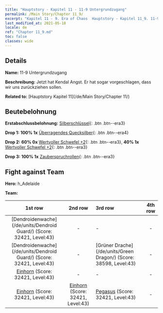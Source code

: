 ```yaml
---
title: "Hauptstory - Kapitel 11 - 11-9 Untergrundzugang"
permalink: /Main Story/Chapter 11_9/
excerpt: "Kapitel 11 - 9. Era of Chaos  Hauptstory - Kapitel 11_9. 11-9 Untergrundzugang"
last_modified_at: 2021-05-18
locale: de
ref: "Chapter 11_9.md"
toc: false
classes: wide
---
```


## Details

 **Name:** 11-9 Untergrundzugang

 **Beschreibung:** Jetzt hat Kendal Angst. Er hat sogar vorgeschlagen, dass wir uns zurückziehen sollen.

 **Related to:** [Hauptstory Kapitel 11](/de/Main Story/Chapter 11/)

## Beutebelohnung

 **Erstabschlussbelohnung:** [Silberschlüssel](/ItemsDE/con_693/){: .btn .btn--era3}

 **Drop 1:** **100% 1x** [Überragendes Quecksilber](/ItemsDE/mat_35/){: .btn .btn--era4}

 **Drop 2:** **60% 0x** [Wertvoller Schwefel +2](/ItemsDE/mat_29/){: .btn .btn--era3}, **40% 1x** [Wertvoller Schwefel +2](/ItemsDE/mat_29/){: .btn .btn--era3}

 **Drop 3:** **100% 1x** [Zauberspruchrollen](/ItemsDE/con_694/){: .btn .btn--era3}


## Fight against Team
 **Hero:** h_Adelaide

 **Team:**


  | 1st row | 2nd row | 3rd row | 4th row |
  |:----:|:----:|:----|:----:|
  | [Dendroidenwache](/de/units/Dendroid Guard/) (Score: 32421, Level:43)  | - | - | - |
  | [Dendroidenwache](/de/units/Dendroid Guard/) (Score: 32421, Level:43)  | - | [Grüner Drache](/de/units/Green Dragon/) (Score: 38598, Level:43)  | - |
  | [Einhorn](/de/units/Unicorn/) (Score: 32421, Level:43)  | - | - | - |
  | [Einhorn](/de/units/Unicorn/) (Score: 32421, Level:43)  | [Einhorn](/de/units/Unicorn/) (Score: 32421, Level:43)  | [Pegasus](/de/units/Pegasus/) (Score: 32421, Level:43)  | - |


